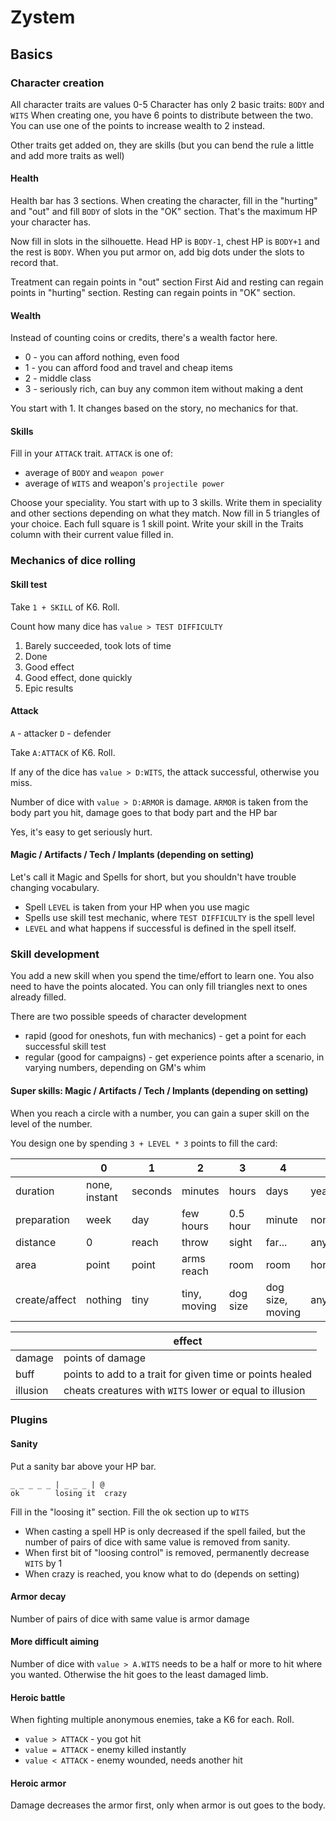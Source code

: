 # Zystem

## Basics 

### Character creation

All character traits are values 0-5
Character has only 2 basic traits: `BODY` and `WITS`
When creating one, you have 6 points to distribute between the two.
You can use one of the points to increase wealth to 2 instead.

Other traits get added on, they are skills (but you can bend the rule a little and add more traits as well)

#### Health

Health bar has 3 sections. When creating the character, fill in the "hurting"  and "out" and fill `BODY` of slots in the "OK" section. That's the maximum HP your character has.

Now fill in slots in the silhouette. Head HP is `BODY-1`, chest HP is `BODY+1` and the rest is `BODY`. 
When you put armor on, add big dots under the slots to record that.

Treatment can regain points in "out" section
First Aid and resting can regain points in "hurting" section.
Resting can regain points in "OK" section.

#### Wealth

Instead of counting coins or credits, there's a wealth factor here.
- 0 - you can afford nothing, even food
- 1 - you can afford food and travel and cheap items
- 2 - middle class
- 3 - seriously rich, can buy any common item without making a dent

You start with 1. It changes based on the story, no mechanics for that.

#### Skills

Fill in your `ATTACK` trait. `ATTACK` is one of: 
- average of `BODY` and `weapon power`
- average of `WITS` and weapon's `projectile power`

Choose your speciality.
You start with up to 3 skills. Write them in speciality and other sections depending on what they match. Now fill in 5 triangles of your choice. Each full square is 1 skill  point. Write your skill in the Traits column with their current value filled in.

### Mechanics of dice rolling

#### Skill test

Take `1 + SKILL` of K6. Roll. 

Count how many dice has `value > TEST DIFFICULTY`

1. Barely succeeded, took lots of time
2. Done
3. Good effect
4. Good effect, done quickly
5. Epic results

#### Attack

`A` - attacker
`D` - defender

Take `A:ATTACK` of K6. Roll.

If any of the dice has `value > D:WITS`, the attack successful, otherwise you miss.

Number of dice with `value > D:ARMOR` is damage.
`ARMOR` is taken from the body part you hit, damage goes to that body part and the HP bar

Yes, it's easy to get seriously hurt.

#### Magic / Artifacts / Tech / Implants (depending on setting)

Let's call it Magic and Spells for short, but you shouldn't have trouble changing vocabulary.

- Spell `LEVEL` is taken from your HP when you use magic
- Spells use skill test mechanic, where `TEST DIFFICULTY` is the spell level
- `LEVEL` and what happens if successful is defined in the spell itself.


### Skill development

You add a new skill when you spend the time/effort to learn one. You also need to have the points alocated. You can only fill triangles next to ones already filled.

There are two possible speeds of character development
- rapid (good for oneshots, fun with mechanics) - get a point for each successful skill test
- regular (good for campaigns) - get experience points after a scenario, in varying numbers, depending on GM's whim

#### Super skills: Magic / Artifacts / Tech / Implants (depending on setting)

When you reach a circle with a number, you can gain a super skill on the level of the number.

You design one by spending `3 + LEVEL * 3` points to fill the card:

| | 0 | 1 | 2 | 3 | 4 | 5 |
|---|---|---|---|---|---|---|
|duration|none, instant|seconds |minutes|hours|days|years/forever|
|preparation|week|day|few hours |0.5 hour|minute |none, instant|
|distance|0|reach|throw|sight|far...|anywhere|
|area|point | point|arms reach|room|room|horizon|
|create/affect|nothing|tiny|tiny, moving|dog size|dog size, moving|any size|

||effect|
|---|---|
|damage| points of damage |
|buff| points to add to a trait for given time or points healed|
|illusion|cheats creatures with `WITS` lower or equal to illusion|

### Plugins

#### Sanity

Put a sanity bar above your HP bar. 
```
_ _ _ _ _ | _ _ _ | @
ok        losing it  crazy
```

Fill in the "loosing it" section. Fill the ok section up to `WITS`

- When casting a spell HP is only decreased if the spell failed, but the number of pairs of dice with same value is removed from sanity. 
- When first bit of "loosing control" is removed, permanently decrease `WITS` by 1
- When crazy is reached, you know what to do (depends on setting)

#### Armor decay

Number of pairs of dice with same value is armor damage

#### More difficult aiming

Number of dice with `value > A.WITS` needs to be a half or more to hit where you wanted. Otherwise the hit goes to the least damaged limb.

#### Heroic battle

When fighting multiple anonymous enemies, take a K6 for each. Roll.
- `value > ATTACK` - you got hit
- `value = ATTACK` - enemy killed instantly
- `value < ATTACK` - enemy wounded, needs another hit

#### Heroic armor

Damage decreases the armor first, only when armor is out goes to the body.
